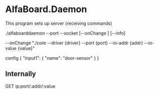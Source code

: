 # AlfaBoard.Daemon

This program sets up server (receiving commands)

./alfaboarddaemon --port <PORT> --socket <PORT> [--onChange <CMD>] [--info]

--onChange "./core --driver {driver} --port {port} --io-addr {addr} --io-value {value}"

config
{ 
    "input1": {
        "name": "door-sensor"
    }
}


## Internally

GET ip:port/:addr/:value
